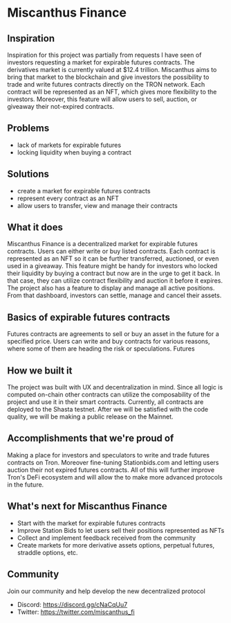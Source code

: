# Miscanthus Finance
## Inspiration
Inspiration for this project was partially from requests I have seen of investors requesting a market for expirable futures contracts. The derivatives market is currently valued at $12.4 trillion. Miscanthus aims to bring that market to the blockchain and give investors the possibility to trade and write futures contracts directly on the TRON network. Each contract will be represented as an NFT, which gives more flexibility to the investors. Moreover, this feature will allow users to sell, auction, or giveaway their not-expired contracts.

## Problems
- lack of markets for expirable futures
- locking liquidity when buying a contract

## Solutions
- create a market for expirable futures contracts
- represent every contract as an NFT
- allow users to transfer, view and manage their contracts

## What it does
Miscanthus Finance is a decentralized market for expirable futures contracts. Users can either write or buy listed contracts. Each contract is represented as an NFT so it can be further transferred, auctioned, or even used in a giveaway. This feature might be handy for investors who locked their liquidity by buying a contract but now are in the urge to get it back. In that case, they can utilize contract flexibility and auction it before it expires. The project also has a feature to display and manage all active positions. From that dashboard, investors can settle, manage and cancel their assets.

## Basics of expirable futures contracts
Futures contracts are agreements to sell or buy an asset in the future for a specified price. Users can write and buy contracts for various reasons, where some of them are heading the risk or speculations. Futures

## How we built it
The project was built with UX and decentralization in mind. Since all logic is computed on-chain other contracts can utilize the composability of the project and use it in their smart contracts. Currently, all contracts are deployed to the Shasta testnet. After we will be satisfied with the code quality, we will be making a public release on the Mainnet.

## Accomplishments that we're proud of
Making a place for investors and speculators to write and trade futures contracts on Tron. Moreover fine-tuning Stationbids.com and letting users auction their not expired futures contracts. All of this will further improve Tron's DeFi ecosystem and will allow the to make more advanced protocols in the future.

## What's next for Miscanthus Finance
- Start with the market for expirable futures contracts
- Improve Station Bids to let users sell their positions represented as NFTs
- Collect and implement feedback received from the community
- Create markets for more derivative assets options, perpetual futures, straddle options, etc.

## Community
Join our community and help develop the new decentralized protocol
- Discord: https://discord.gg/cNaCqUu7
- Twitter: https://twitter.com/miscanthus_fi
